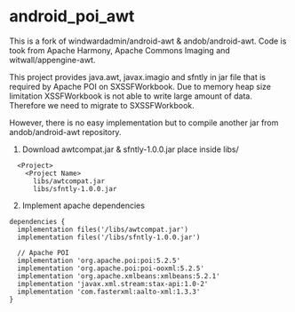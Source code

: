 # android_poi_awt
This is a fork of windwardadmin/android-awt & andob/android-awt.
Code is took from Apache Harmony, Apache Commons Imaging and witwall/appengine-awt.

This project provides java.awt, javax.imagio and sfntly in jar file that is required by Apache POI on SXSSFWorkbook.
Due to memory heap size limitation XSSFWorkbook is not able to write large amount of data. Therefore we need to migrate to SXSSFWorkbook. 

However, there is no easy implementation but to compile another jar from andob/android-awt repository.

1) Download awtcompat.jar & sfntly-1.0.0.jar place inside libs/
````
  <Project>
    <Project Name>
      libs/awtcompat.jar
      libs/sfntly-1.0.0.jar
````
2) Implement apache dependencies
````
dependencies {
  implementation files('/libs/awtcompat.jar')
  implementation files('/libs/sfntly-1.0.0.jar')

  // Apache POI
  implementation 'org.apache.poi:poi:5.2.5'
  implementation 'org.apache.poi:poi-ooxml:5.2.5'
  implementation 'org.apache.xmlbeans:xmlbeans:5.2.1'
  implementation 'javax.xml.stream:stax-api:1.0-2'
  implementation 'com.fasterxml:aalto-xml:1.3.3'
}
````

